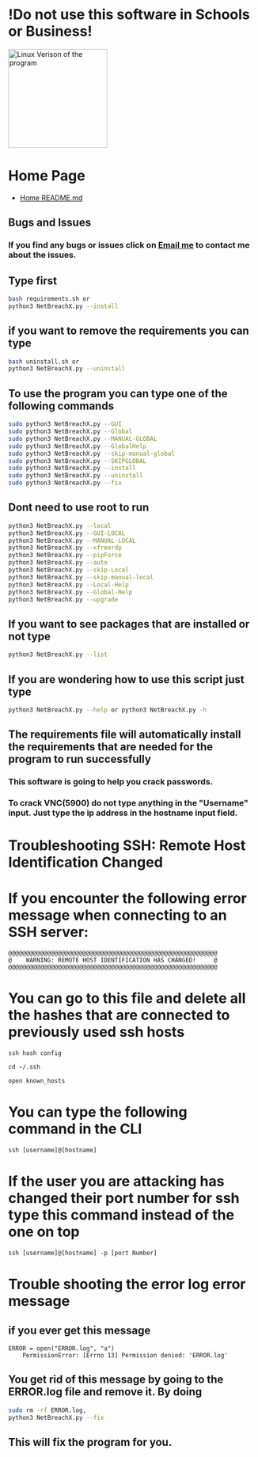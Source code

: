 # !Do not use this software in Schools or Business!

<img src="Linux Logo.JPG" alt="Linux Verison of the program" width="200" height="200">

# Home Page
- [Home README.md](../)

## Bugs and Issues
### If you find any bugs or issues click on [Email me](mailto:wsegalework@gmail.com) to contact me about the issues.

## Type first
```bash
bash requirements.sh or 
python3 NetBreachX.py --install
```

## if you want to remove the requirements you can type
```bash
bash uninstall.sh or
python3 NetBreachX.py --uninstall
```

## To use the program you can type one of the following commands
```bash
sudo python3 NetBreachX.py --GUI
sudo python3 NetBreachX.py --Global
sudo python3 NetBreachX.py --MANUAL-GLOBAL
sudo python3 NetBreachX.py --GlobalHelp
sudo python3 NetBreachX.py --skip-manual-global
sudo python3 NetBreachX.py --SKIPGLOBAL
sudo python3 NetBreachX.py --install
sudo python3 NetBreachX.py --uninstall
sudo python3 NetBreachX.py --fix
```

## Dont need to use root to run
```bash
python3 NetBreachX.py --local
python3 NetBreachX.py --GUI-LOCAL
python3 NetBreachX.py --MANUAL-LOCAL
python3 NetBreachX.py --xfreerdp
python3 NetBreachX.py --pipForce
python3 NetBreachX.py --auto
python3 NetBreachX.py --skip-Local
python3 NetBreachX.py --skip-manual-local
python3 NetBreachX.py --Local-Help
python3 NetBreachX.py --Global-Help
python3 NetBreachX.py --upgrade
```

## If you want to see packages that are installed or not type
```bash 
python3 NetBreachX.py --list
``` 

## If you are wondering how to use this script just type

```bash
python3 NetBreachX.py --help or python3 NetBreachX.py -h
```

## The requirements file will automatically install the requirements that are needed for the program to run successfully

### This software is going to help you crack passwords.
### To crack VNC(5900) do not type anything in the "Username" input. Just type the ip address in the hostname input field.


# Troubleshooting SSH: Remote Host Identification Changed

# If you encounter the following error message when connecting to an SSH server:

```plaintext
@@@@@@@@@@@@@@@@@@@@@@@@@@@@@@@@@@@@@@@@@@@@@@@@@@@@@@@@@@@
@    WARNING: REMOTE HOST IDENTIFICATION HAS CHANGED!     @
@@@@@@@@@@@@@@@@@@@@@@@@@@@@@@@@@@@@@@@@@@@@@@@@@@@@@@@@@@@
```
# You can go to this file and delete all the hashes that are connected to previously used ssh hosts
```ssh hash config```
```plaintext
cd ~/.ssh

open known_hosts
```

# You can type the following command in the CLI
```plaintext
ssh [username]@[hostname]
```

# If the user you are attacking has changed their port number for ssh type this command instead of the one on top

```plaintext
ssh [username]@[hostname] -p [port Number]
```

# Trouble shooting the error log error message
## if you ever get this message

```plaintext
ERROR = open("ERROR.log", "a")
    PermissionError: [Errno 13] Permission denied: 'ERROR.log'
```
## You get rid of this message by going to the ERROR.log file and remove it. By doing 
```bash 
sudo rm -rf ERROR.log,
python3 NetBreachX.py --fix
``` 
## This will fix the program for you.